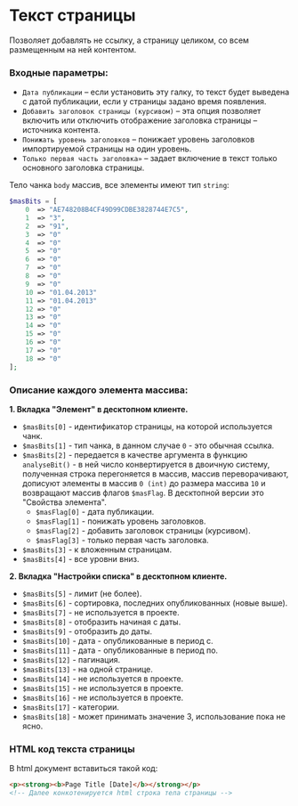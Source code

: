 # Текст страницы

Позволяет добавлять не ссылку, а страницу целиком, со всем размещенным на ней контентом.
    
### Входные параметры:
+ `Дата публикации` – если установить эту галку, то текст будет выведена с датой публикации, если у страницы задано время появления.
+ `Добавить заголовок страницы (курсивом)` – эта опция позволяет включить или отключить отображение заголовка страницы – источника контента.
+ `Понижать уровень заголовков` – понижает уровень заголовков импортируемой страницы на один уровень.
+ `Только первая часть заголовка»` – задает включение в текст только основного заголовка страницы.

Тело чанка `body` массив, все элементы имеют тип `string`:
```php
$masBits = [
	0  => "AE748208B4CF49D99CDBE3828744E7C5",
	1  => "3",
	2  => "91",
	3  => "0"
	4  => "0"
	5  => "0"
	6  => "0"
	7  => "0"
	8  => "0"
	9  => "0"
	10 => "01.04.2013"
	11 => "01.04.2013"
	12 => "0"
	13 => "0"
	14 => "0"
	15 => "0"
	16 => "0"
	17 => "0"
	18 => "0"
];
```
### Описание каждого элемента массива:

**1. Вкладка "Элемент" в десктопном клиенте.**
+ `$masBits[0]` - идентификатор страницы, на которой используется чанк.
+ `$masBits[1]` - тип чанка, в данном случае `0` - это обычная ссылка.
+ `$masBits[2]` - передается в качестве аргумента в функцию `analyseBit()` - в ней число конвертируется в двоичную систему, полученная строка перегоняется в массив, массив переворачивают, дописуют элементы в массив `0 (int)` до размера массива `10` и возвращают массив флагов `$masFlag`. В десктопной версии это "Свойства элемента".  
  - `$masFlag[0]` - дата публикации.
  - `$masFlag[1]` - понижать уровень заголовков.
  - `$masFlag[2]` - добавить заголовок страницы (курсивом).
  - `$masFlag[3]` - только первая часть заголовка.
+ `$masBits[3]` - к вложенным страницам.
+ `$masBits[4]` - все уровни вниз.

**2. Вкладка "Настройки списка" в десктопном клиенте.**
+ `$masBits[5]` - лимит (не более).
+ `$masBits[6]` - сортировка, последних опубликованных (новые выше).
+ `$masBits[7]` - не используется в проекте.
+ `$masBits[8]` - отобразить начиная с даты.
+ `$masBits[9]` - отобразить до даты.
+ `$masBits[10]` - дата - опубликованные в период с.
+ `$masBits[11]` - дата - опубликованные в период по.
+ `$masBits[12]` - пагинация.
+ `$masBits[13]` - на одной странице.
+ `$masBits[14]` - не используется в проекте.
+ `$masBits[15]` - не используется в проекте.
+ `$masBits[16]` - не используется в проекте.
+ `$masBits[17]` - категории.
+ `$masBits[18]` - может принимать значение 3, использование пока не ясно.

### HTML код текста страницы

В html документ вставиться такой код:
```html
<p><strong><b>Page Title [Date]</b></strong></p>
<!-- Далее конкотенируется html строка тела страницы -->
```
